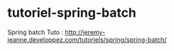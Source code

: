 # tutoriel-spring-batch
Spring batch  Tuto : http://jeremy-jeanne.developpez.com/tutoriels/spring/spring-batch/
